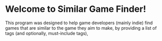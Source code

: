 # Welcome to Similar Game Finder!

This program was designed to help game developers (mainly indie) find games that are similar to the game they aim to make,
by providing a list of tags (and optionally, must-include tags), 
